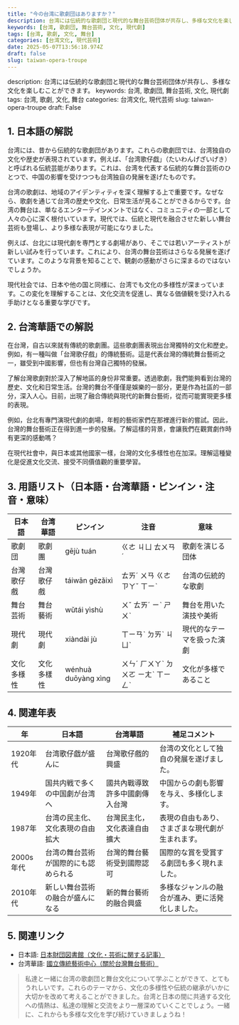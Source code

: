```yaml
---
title: "今の台湾に歌劇団はありますか？"
description: 台湾には伝統的な歌劇団と現代的な舞台芸術団体が共存し、多様な文化を楽しむことができます。
keywords: [台湾, 歌劇団, 舞台芸術, 文化, 現代劇]
tags: [台湾, 歌劇, 文化, 舞台]
categories: [台湾文化, 現代芸術]
date: 2025-05-07T13:56:18.974Z
draft: false
slug: taiwan-opera-troupe
---
```


description: 台湾には伝統的な歌劇団と現代的な舞台芸術団体が共存し、多様な文化を楽しむことができます。
keywords: 台湾, 歌劇団, 舞台芸術, 文化, 現代劇
tags: 台湾, 歌劇, 文化, 舞台
categories: 台湾文化, 現代芸術
slug: taiwan-opera-troupe
draft: False

## 1. 日本語の解説
台湾には、昔から伝統的な歌劇団があります。これらの歌劇団では、台湾独自の文化や歴史が表現されています。例えば、「台湾歌仔戯」（たいわんげざいげき）と呼ばれる伝統芸能があります。これは、台湾を代表する伝統的な舞台芸術のひとつで、中国の影響を受けつつも台湾独自の発展を遂げたものです。

台湾の歌劇は、地域のアイデンティティを深く理解する上で重要です。なぜなら、歌劇を通じて台湾の歴史や文化、日常生活が見ることができるからです。台湾の舞台は、単なるエンターテインメントではなく、コミュニティの一部として人々の心に深く根付いています。現代では、伝統と現代を融合させた新しい舞台芸術も登場し、より多様な表現が可能になりました。

例えば、台北には現代劇を専門とする劇場があり、そこでは若いアーティストが新しい試みを行っています。これにより、台湾の舞台芸術はさらなる発展を遂げています。このような背景を知ることで、観劇の感動がさらに深まるのではないでしょうか。

現代社会では、日本や他の国と同様に、台湾でも文化の多様性が深まっています。この変化を理解することは、文化交流を促進し、異なる価値観を受け入れる手助けとなる重要な学びです。

## 2. 台湾華語での解説
在台灣，自古以來就有傳統的歌劇團。這些歌劇團表現出台灣獨特的文化和歷史。例如，有一種叫做「台灣歌仔戲」的傳統藝術。這是代表台灣的傳統舞台藝術之一，雖受到中國影響，但也有台灣自己獨特的發展。

了解台灣歌劇對於深入了解地區的身份非常重要。透過歌劇，我們能夠看到台灣的歷史、文化和日常生活。台灣的舞台不僅僅是娛樂的一部分，更是作為社區的一部分，深入人心。目前，出現了融合傳統與現代的新舞台藝術，從而可能實現更多樣的表現。

例如，台北有專門演現代劇的劇場，年輕的藝術家們在那裡進行新的嘗試。因此，台灣的舞台藝術正在得到進一步的發展。了解這樣的背景，會讓我們在觀賞劇作時有更深的感動嗎？

在現代社會中，與日本或其他國家一樣，台灣的文化多樣性也在加深。理解這種變化是促進文化交流、接受不同價值觀的重要學習。

## 3. 用語リスト（日本語・台湾華語・ピンイン・注音・意味）

| 日本語       | 台湾華語       | ピンイン    | 注音    | 意味                             |
|--------------|----------------|-------------|---------|--------------------------------|
| 歌劇団       | 歌劇團         | gējù tuán   | ㄍㄜ ㄐㄩ ㄊㄨㄢˊ | 歌劇を演じる団体                 |
| 台灣歌仔戲   | 台灣歌仔戲     | táiwān gēzǎixì | ㄊㄞˊ ㄨㄢ ㄍㄜ ㄗㄚˇ ㄒㄧˋ | 台湾の伝統的な歌劇              |
| 舞台芸術     | 舞台藝術       | wǔtái yìshù | ㄨˇ ㄊㄞˊ ㄧˋ ㄕㄨˋ | 舞台を用いた演技や美術           |
| 現代劇       | 現代劇         | xiàndài jù | ㄒㄧㄢˋ ㄉㄞˋ ㄐㄩˋ | 現代的なテーマを扱った演劇        |
| 文化多様性   | 文化多樣性     | wénhuà duōyàng xìng | ㄨㄣˊ ㄏㄨㄚˋ ㄉㄨㄛ ㄧㄤˋ ㄒㄧㄥˋ | 文化が多様であること             |

## 4. 関連年表

| 年      | 日本語                                      | 台湾華語                                   | 補足コメント                                      |
|---------|---------------------------------------------|-------------------------------------------|--------------------------------------------------|
| 1920年代| 台湾歌仔戯が盛んに                          | 台灣歌仔戲的興盛                           | 台湾の文化として独自の発展を遂げました。          |
| 1949年  | 国共内戦で多くの中国劇が台湾へ               | 國共內戰導致許多中國劇傳入台灣              | 中国からの劇も影響を与え、多様化します。           |
| 1987年  | 台湾の民主化、文化表現の自由拡大            | 台灣民主化，文化表達自由擴大                | 表現の自由もあり、さまざまな現代劇が生まれます。  |
| 2000s年代| 台湾の舞台芸術が国際的にも認められる        | 台灣的舞台藝術受到國際認可                  | 国際的な賞を受賞する劇団も多く現れました。        |
| 2010年代| 新しい舞台芸術の融合が盛んになる             | 新的舞台藝術的融合興盛                      | 多様なジャンルの融合が進み、更に活発化しました。  |

## 5. 関連リンク

- 日本語: [日本財団図書館（文化・芸術に関する記事）](https://nippon.zaidan.info/)
- 台湾華語: [國立傳統藝術中心（關於台灣舞台藝術）](https://www.ncfta.gov.tw/)

>私達と一緒に台湾の歌劇団と舞台文化について学ぶことができて、とてもうれしいです。これらのテーマから、文化の多様性や伝統の継承がいかに大切かを改めて考えることができました。台湾と日本の間に共通する文化への情熱は、私達の理解と交流をより一層深めていくことでしょう。一緒に、これからも多様な文化を学び続けていきましょうね！